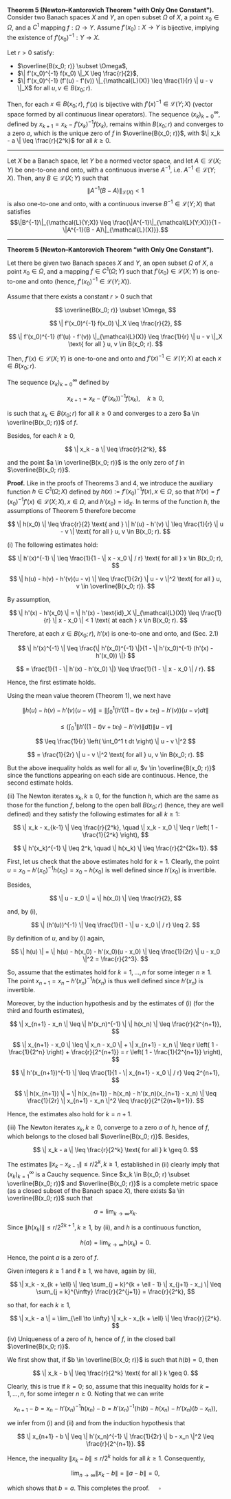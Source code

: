 **Theorem 5 (Newton–Kantorovich Theorem "with Only One Constant").**
Consider two Banach spaces $X$ and $Y$, an open subset $\Omega$ of $X$, a point $x_0 \in \Omega$, and a $C^1$ mapping $f: \Omega \to Y$. Assume $f'(x_0): X \to Y$ is bijective, implying the existence of $f'(x_0)^{-1}: Y \to X$.

Let $r > 0$ satisfy:
- $\overline{B(x_0; r)} \subset \Omega$,
- $\| f'(x_0)^{-1} f(x_0) \|_X \leq \frac{r}{2}$,
- $\| f'(x_0)^{-1} (f'(u) - f'(v)) \|_{\mathcal{L}(X)} \leq \frac{1}{r} \| u - v \|_X$ for all $u, v \in B(x_0; r)$.

Then, for each $x \in B(x_0; r)$, $f'(x)$ is bijective with $f'(x)^{-1} \in \mathcal{L}(Y; X)$ (vector space formed by all continuous linear operators). The sequence $(x_k)_{k=0}^{\infty}$, defined by $x_{k+1} = x_k - f'(x_k)^{-1} f(x_k)$, remains within $B(x_0; r)$ and converges to a zero $a$, which is the unique zero of $f$ in $\overline{B(x_0; r)}$, with $\| x_k - a \| \leq \frac{r}{2^k}$ for all $k \geq 0$.

---

Let $X$ be a Banach space, let $Y$ be a normed vector space, and let $A \in \mathcal{L}(X;Y)$ be one-to-one and onto, with a continuous inverse $A^{-1}$, i.e. $A^{-1} \in \mathcal{L}(Y;X)$. Then, any $B \in \mathcal{L}(X;Y)$ such that 
$$\|A^{-1}(B - A)\|_{\mathcal{L}(X)} < 1$$ 
is also one-to-one and onto, with a continuous inverse $B^{-1} \in \mathcal{L}(Y;X)$ that satisfies 
$$\|B^{-1}\|_{\mathcal{L}(Y;X)} \leq \frac{\|A^{-1}\|_{\mathcal{L}(Y;X)}}{1 - \|A^{-1}(B - A)\|_{\mathcal{L}(X)}}.$$

---

**Theorem 5 (Newton–Kantorovich Theorem “with Only One Constant”).**

Let there be given two Banach spaces $X$ and $Y$, an open subset $\Omega$ of $X$, a point $x_0 \in \Omega$, and a mapping $f \in C^1(\Omega; Y)$ such that $f'(x_0) \in \mathcal{L}(X; Y)$ is one-to-one and onto (hence, $f'(x_0)^{-1} \in \mathcal{L}(Y; X)$).

Assume that there exists a constant $r > 0$ such that

$$
\overline{B(x_0; r)} \subset \Omega,
$$

$$
\| f'(x_0)^{-1} f(x_0) \|_X \leq \frac{r}{2},
$$

$$
\| f'(x_0)^{-1} (f'(u) - f'(v)) \|_{\mathcal{L}(X)} \leq \frac{1}{r} \| u - v \|_X \text{ for all } u, v \in B(x_0; r).
$$

Then, $f'(x) \in \mathcal{L}(X; Y)$ is one-to-one and onto and $f'(x)^{-1} \in \mathcal{L}(Y; X)$ at each $x \in B(x_0; r)$.

The sequence $(x_k)_{k=0}^{\infty}$ defined by

$$
x_{k+1} = x_k - (f'(x_k))^{-1} f(x_k), \quad k \geq 0,
$$

is such that $x_k \in B(x_0; r)$ for all $k \geq 0$ and converges to a zero $a \in \overline{B(x_0; r)}$ of $f$.

Besides, for each $k \geq 0$,

$$
\| x_k - a \| \leq \frac{r}{2^k},
$$

and the point $a \in \overline{B(x_0; r)}$ is the only zero of $f$ in $\overline{B(x_0; r)}$.


**Proof.** Like in the proofs of Theorems 3 and 4, we introduce the auxiliary function $h \in C^1(\Omega; X)$ defined by $h(x) := f'(x_0)^{-1} f(x), x \in \Omega$, so that $h'(x) = f'(x_0)^{-1} f'(x) \in \mathcal{L}(X; X), x \in \Omega$, and $h'(x_0) = \text{id}_X$. In terms of the function $h$, the assumptions of Theorem 5 therefore become

$$
\| h(x_0) \| \leq \frac{r}{2} \text{ and } \| h'(u) - h'(v) \| \leq \frac{1}{r} \| u - v \| \text{ for all } u, v \in B(x_0; r).
$$

(i) The following estimates hold:

$$
\| h'(x)^{-1} \| \leq \frac{1}{1 - \| x - x_0 \| / r} \text{ for all } x \in B(x_0; r),
$$

$$
\| h(u) - h(v) - h'(v)(u - v) \| \leq \frac{1}{2r} \| u - v \|^2 \text{ for all } u, v \in \overline{B(x_0; r)}.
$$

By assumption,

$$
\| h'(x) - h'(x_0) \| = \| h'(x) - \text{id}_X \|_{\mathcal{L}(X)} \leq \frac{1}{r} \| x - x_0 \| < 1 \text{ at each } x \in B(x_0; r).
$$

Therefore, at each $x \in B(x_0; r)$, $h'(x)$ is one-to-one and onto, and (Sec. 2.1)

$$
\| h'(x)^{-1} \| \leq \frac{\| h'(x_0)^{-1} \|}{1 - \| h'(x_0)^{-1} (h'(x) - h'(x_0)) \|}
$$

$$
= \frac{1}{1 - \| h'(x) - h'(x_0) \|} \leq \frac{1}{1 - \| x - x_0 \| / r}.
$$

Hence, the first estimate holds.

Using the mean value theorem (Theorem 1), we next have

$$
\| h(u) - h(v) - h'(v)(u - v) \| = \left\| \int_0^1 (h'((1 - t)v + tx_1) - h'(v))(u - v) dt \right\|
$$

$$
\leq \left( \int_0^1 \| h'((1 - t)v + tx_1) - h'(v) \| dt \right) \| u - v \|
$$

$$
\leq \frac{1}{r} \left( \int_0^1 t dt \right) \| u - v \|^2
$$

$$
= \frac{1}{2r} \| u - v \|^2 \text{ for all } u, v \in B(x_0; r).
$$

But the above inequality holds as well for all $u$, $v \in \overline{B(x_0; r)}$ since the functions appearing on each side are continuous. Hence, the second estimate holds.

(ii) The Newton iterates $x_k, k \geq 0$, for the function $h$, which are the same as those for the function $f$, belong to the open ball $B(x_0; r)$ (hence, they are well defined) and they satisfy the following estimates for all $k \geq 1$:

$$
\| x_k - x_{k-1} \| \leq \frac{r}{2^k}, \quad \| x_k - x_0 \| \leq r \left( 1 - \frac{1}{2^k} \right),
$$

$$
\| h'(x_k)^{-1} \| \leq 2^k, \quad \| h(x_k) \| \leq \frac{r}{2^{2k+1}}.
$$

First, let us check that the above estimates hold for $k = 1$. Clearly, the point $u = x_0 - h'(x_0)^{-1} h(x_0) = x_0 - h(x_0)$ is well defined since $h'(x_0)$ is invertible.

Besides,

$$
\| u - x_0 \| = \| h(x_0) \| \leq \frac{r}{2},
$$

and, by (i),

$$
\| (h'(u))^{-1} \| \leq \frac{1}{1 - \| u - x_0 \| / r} \leq 2.
$$

By definition of $u$, and by (i) again,

$$
\| h(u) \| = \| h(u) - h(x_0) - h'(x_0)(u - x_0) \| \leq \frac{1}{2r} \| u - x_0 \|^2 = \frac{r}{2^3}.
$$

So, assume that the estimates hold for $k = 1, \ldots, n$ for some integer $n \geq 1$. The point $x_{n+1} = x_n - h'(x_n)^{-1} h(x_n)$ is thus well defined since $h'(x_n)$ is invertible.

Moreover, by the induction hypothesis and by the estimates of (i) (for the third and fourth estimates),

$$
\| x_{n+1} - x_n \| \leq \| h'(x_n)^{-1} \| \| h(x_n) \| \leq \frac{r}{2^{n+1}},
$$

$$
\| x_{n+1} - x_0 \| \leq \| x_n - x_0 \| + \| x_{n+1} - x_n \| \leq r \left( 1 - \frac{1}{2^n} \right) + \frac{r}{2^{n+1}} = r \left( 1 - \frac{1}{2^{n+1}} \right),
$$

$$
\| h'(x_{n+1})^{-1} \| \leq \frac{1}{1 - \| x_{n+1} - x_0 \| / r} \leq 2^{n+1},
$$

$$
\| h(x_{n+1}) \| = \| h(x_{n+1}) - h(x_n) - h'(x_n)(x_{n+1} - x_n) \| \leq \frac{1}{2r} \| x_{n+1} - x_n \|^2 \leq \frac{r}{2^{2(n+1)+1}}.
$$

Hence, the estimates also hold for $k = n + 1$.

(iii) The Newton iterates $x_k, k \geq 0$, converge to a zero $a$ of $h$, hence of $f$, which belongs to the closed ball $\overline{B(x_0; r)}$. Besides,

$$
\| x_k - a \| \leq \frac{r}{2^k} \text{ for all } k \geq 0.
$$

The estimates $\| x_k - x_{k-1} \| \leq r / 2^k, k \geq 1$, established in (ii) clearly imply that $(x_k)_{k=1}^{\infty}$ is a Cauchy sequence. Since $x_k \in B(x_0; r) \subset \overline{B(x_0; r)}$ and $\overline{B(x_0; r)}$ is a complete metric space (as a closed subset of the Banach space $X$), there exists $a \in \overline{B(x_0; r)}$ such that

$$
a = \lim_{k \to \infty} x_k.
$$

Since $\| h(x_k) \| \leq r / 2^{2k+1}, k \geq 1$, by (ii), and $h$ is a continuous function,

$$
h(a) = \lim_{k \to \infty} h(x_k) = 0.
$$

Hence, the point $a$ is a zero of $f$.

Given integers $k \geq 1$ and $\ell \geq 1$, we have, again by (ii),

$$
\| x_k - x_{k + \ell} \| \leq \sum_{j = k}^{k + \ell - 1} \| x_{j+1} - x_j \| \leq \sum_{j = k}^{\infty} \frac{r}{2^{j+1}} = \frac{r}{2^k},
$$

so that, for each $k \geq 1$,

$$
\| x_k - a \| = \lim_{\ell \to \infty} \| x_k - x_{k + \ell} \| \leq \frac{r}{2^k}.
$$

(iv) Uniqueness of a zero of $h$, hence of $f$, in the closed ball $\overline{B(x_0; r)}$.

We first show that, if $b \in \overline{B(x_0; r)}$ is such that $h(b) = 0$, then

$$
\| x_k - b \| \leq \frac{r}{2^k} \text{ for all } k \geq 0.
$$

Clearly, this is true if $k = 0$; so, assume that this inequality holds for $k = 1, \ldots, n$, for some integer $n \geq 0$. Noting that we can write

$$
x_{n+1} - b = x_n - h'(x_n)^{-1} h(x_n) - b = h'(x_n)^{-1} (h(b) - h(x_n) - h'(x_n)(b - x_n)),
$$

we infer from (i) and (ii) and from the induction hypothesis that

$$
\| x_{n+1} - b \| \leq \| h'(x_n)^{-1} \| \frac{1}{2r} \| b - x_n \|^2 \leq \frac{r}{2^{n+1}}.
$$

Hence, the inequality $\| x_k - b \| \leq r / 2^k$ holds for all $k \geq 1$. Consequently,

$$
\lim_{n \to \infty} \| x_k - b \| = \| a - b \| = 0,
$$

which shows that $b = a$. This completes the proof. $\quad \square$
